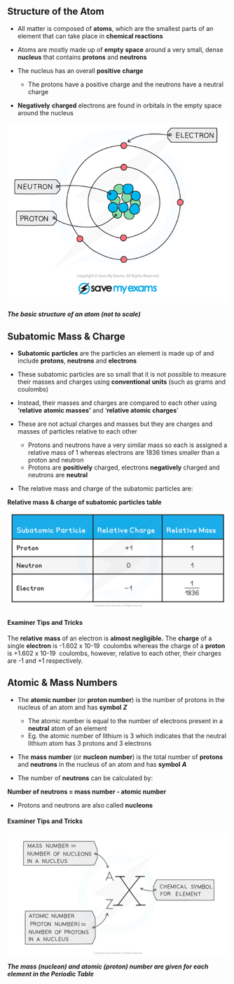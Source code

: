 ## Structure of the Atom

* All matter is composed of **atoms**, which are the smallest parts of an element that can take place in **chemical reactions**
* Atoms are mostly made up of **empty** **space** around a very small, dense **nucleus** that contains **protons** and **neutrons**
* The nucleus has an overall **positive** **charge**

  + The protons have a positive charge and the neutrons have a neutral charge
* **Negatively** **charged** electrons are found in orbitals in the empty space around the nucleus

![Carbon atom structure, IGCSE & GCSE, AS & A Level Chemistry revision notes](Carbon-atom-structure-e1616074599399_1.png)

***The basic structure of an atom (not to scale)***

## Subatomic Mass & Charge

* **Subatomic** **particles** are the particles an element is made up of and include **protons**, **neutrons** and **electrons**
* These subatomic particles are so small that it is not possible to measure their masses and charges using **conventional** **units** (such as grams and coulombs)
* Instead, their masses and charges are compared to each other using **‘relative** **atomic** **masses’** and ‘**relative atomic charges**’
* These are not actual charges and masses but they are charges and masses of particles relative to each other

  + Protons and neutrons have a very similar mass so each is assigned a relative mass of 1 whereas electrons are 1836 times smaller than a proton and neutron
  + Protons are **positively** charged, electrons **negatively** charged and neutrons are **neutral**
* The relative mass and charge of the subatomic particles are:

**Relative mass & charge of subatomic particles table**

![Atomic Structure Table_Subatomic Particles, downloadable AS & A Level Chemistry revision notes](1.1-Atomic-Structure-Table_Subatomic-Particles_1.png)

#### Examiner Tips and Tricks

The **relative** **mass** of an electron is **almost negligible.** The **charge** of a single **electron** is -1.602 x 10-19  coulombs whereas the charge of a **proton** is +1.602 x 10-19  coulombs, however, relative to each other, their charges are -1 and +1 respectively.

## Atomic & Mass Numbers

* The **atomic number** (or **proton number**) is the number of protons in the nucleus of an atom and has **symbol** ***Z***

  + The atomic number is equal to the number of electrons present in a **neutral** atom of an element
  + Eg. the atomic number of lithium is 3 which indicates that the neutral lithium atom has 3 protons and 3 electrons
* The **mass** **number** (or **nucleon** **number**) is the total number of **protons** and **neutrons** in the nucleus of an atom and has **symbol** ***A***
* The number of **neutrons** can be calculated by:

**Number of neutrons = mass number - atomic number**

* Protons and neutrons are also called **nucleons**

#### Examiner Tips and Tricks

![Atomic structure notation, IGCSE & GCSE AS & A Level Chemistry revision notes](Atomic-structure-notation_1.png)

***The mass (nucleon) and atomic (proton) number are given for each element in the Periodic Table***